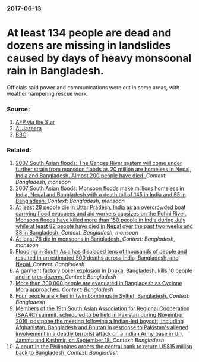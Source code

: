 ### [2017-06-13](/news/2017/06/13/index.md)

# At least 134 people are dead and dozens are missing in landslides caused by days of heavy monsoonal rain in Bangladesh. 

Officials said power and communications were cut in some areas, with weather hampering rescue work.


### Source:

1. [AFP via the Star](http://www.thestar.com.my/news/regional/2017/06/13/heavy-rains-kill-at-least-35-in-bangladesh/)
2. [Al Jazeera](http://www.aljazeera.com/news/2017/06/dozens-killed-bangladesh-landslides-heavy-rain-170613081924125.html)
3. [BBC](http://www.bbc.co.uk/news/world-asia-40257913)

### Related:

1. [ 2007 South Asian floods: The Ganges River system will come under further strain from monsoon floods as 20 million are homeless in Nepal, India and Bangladesh. Almost 200 people have died. ](/news/2007/08/4/2007-south-asian-floods-the-ganges-river-system-will-come-under-further-strain-from-monsoon-floods-as-20-million-are-homeless-in-nepal-in.md) _Context: Bangladesh, monsoon_
2. [ 2007 South Asian floods: Monsoon floods make millions homeless in India, Nepal and Bangladesh with a death toll of 145 in India and 65 in Bangladesh. ](/news/2007/08/3/2007-south-asian-floods-monsoon-floods-make-millions-homeless-in-india-nepal-and-bangladesh-with-a-death-toll-of-145-in-india-and-65-in-b.md) _Context: Bangladesh, monsoon_
3. [ At least 28 people die in Uttar Pradesh, India as an overcrowded boat carrying flood evacuees and aid workers capsizes on the Rohni River. Monsoon floods have killed more than 150 people in India during July while at least 82 people have died in Nepal over the past two weeks and 38 in Bangladesh. ](/news/2007/08/1/at-least-28-people-die-in-uttar-pradesh-india-as-an-overcrowded-boat-carrying-flood-evacuees-and-aid-workers-capsizes-on-the-rohni-river.md) _Context: Bangladesh, monsoon_
4. [ At least 78 die in monsoons in Bangladesh. ](/news/2007/06/11/at-least-78-die-in-monsoons-in-bangladesh.md) _Context: Bangladesh, monsoon_
5. [Flooding in South Asia has displaced tens of thousands of people and resulted in an estimated 500 deaths across India, Bangladesh, and Nepal. ](/news/2017/08/18/flooding-in-south-asia-has-displaced-tens-of-thousands-of-people-and-resulted-in-an-estimated-500-deaths-across-india-bangladesh-and-nepal.md) _Context: Bangladesh_
6. [A garment factory boiler explosion in Dhaka, Bangladesh, kills 10 people and injures dozens. ](/news/2017/07/4/a-garment-factory-boiler-explosion-in-dhaka-bangladesh-kills-10-people-and-injures-dozens.md) _Context: Bangladesh_
7. [More than 300,000 people are evacuated in Bangladesh as Cyclone Mora approaches. ](/news/2017/05/30/more-than-300-000-people-are-evacuated-in-bangladesh-as-cyclone-mora-approaches.md) _Context: Bangladesh_
8. [Four people are killed in twin bombings in Sylhet, Bangladesh. ](/news/2017/03/25/four-people-are-killed-in-twin-bombings-in-sylhet-bangladesh.md) _Context: Bangladesh_
9. [Members of the 19th South Asian Association for Regional Cooperation (SAARC) summit, scheduled to be held in Pakistan during November 2016, postpone the meeting following a Indian-led boycott, including Afghanistan, Bangladesh and Bhutan in response to Pakistan's alleged involvement in a deadly terrorist attack on a Indian Army base in Uri, Jammu and Kashmir, on September 18. ](/news/2016/09/28/members-of-the-19th-south-asian-association-for-regional-cooperation-saarc-summit-scheduled-to-be-held-in-pakistan-during-november-2016.md) _Context: Bangladesh_
10. [A court in the Philippines orders the central bank to return US$15 million back to Bangladesh. ](/news/2016/09/19/a-court-in-the-philippines-orders-the-central-bank-to-return-us-15-million-back-to-bangladesh.md) _Context: Bangladesh_
